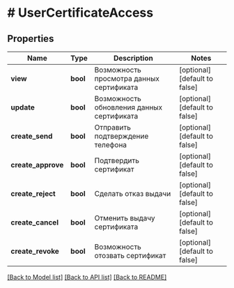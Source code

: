 # # UserCertificateAccess

## Properties

Name | Type | Description | Notes
------------ | ------------- | ------------- | -------------
**view** | **bool** | Возможность просмотра данных сертификата | [optional] [default to false]
**update** | **bool** | Возможность обновления данных сертификата | [optional] [default to false]
**create_send** | **bool** | Отправить подтверждение телефона | [optional] [default to false]
**create_approve** | **bool** | Подтвердить сертификат | [optional] [default to false]
**create_reject** | **bool** | Сделать отказ выдачи | [optional] [default to false]
**create_cancel** | **bool** | Отменить выдачу сертификата | [optional] [default to false]
**create_revoke** | **bool** | Возможность отозвать сертификат | [optional] [default to false]

[[Back to Model list]](../../README.md#models) [[Back to API list]](../../README.md#endpoints) [[Back to README]](../../README.md)
